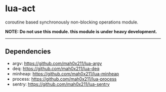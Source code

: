 lua-act
===

coroutine based synchronously non-blocking operations module.

**NOTE: Do not use this module. this module is under heavy development.**

***

## Dependencies

- argv: <https://github.com/mah0x211/lua-argv>
- deq: <https://github.com/mah0x211/lua-deq>
- minheap: <https://github.com/mah0x211/lua-minheap>
- process: <https://github.com/mah0x211/lua-process>
- sentry: <https://github.com/mah0x211/lua-sentry>


